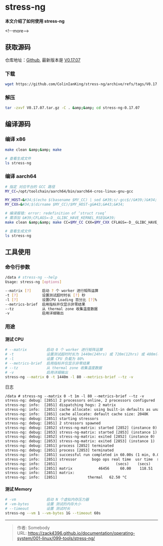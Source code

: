 # stress-ng


**本文介绍了如何使用 stress-ng**

&lt;!--more--&gt;



[Github]: https://github.com/ColinIanKing/stress-ng.git
[V0.17.07]: https://github.com/ColinIanKing/stress-ng/archive/refs/tags/V0.17.07.tar.gz



## 获取源码

仓库地址：[Github], 最新版本是 [V0.17.07]

### 下载

```bash
wget https://github.com/ColinIanKing/stress-ng/archive/refs/tags/V0.17.07.tar.gz
```

### 解压

```bash
tar -zxvf V0.17.07.tar.gz -C . &amp;&amp; cd stress-ng-0.17.07
```



## 编译源码

### 编译 x86

```bash
make clean &amp;&amp; make

# 查看生成文件
ls stress-ng
```



### 编译 aarch64

```bash
# 指定 对应平台的 GCC 路径
MY_CC=/opt/toolchain/aarch64/bin/aarch64-cros-linux-gnu-gcc
```
```bash
MY_HOST=&#34;$(echo $(basename $MY_CC) | sed &#39;s/-gcc$//&#39;)&#34;
MY_CXX=&#34;$(dirname $MY_CC)/$MY_HOST-g&#43;&#43;&#34;

# 编译报错: error: redefinition of ‘struct rseq’ 
# 需添加 &#39;CFLAGS=-D__GLIBC_HAVE_KERNEL_RSEQ&#39; 
make clean &amp;&amp; make CC=$MY_CC CXX=$MY_CXX CFLAGS=-D__GLIBC_HAVE_KERNEL_RSEQ

# 查看生成文件
ls stress-ng
```



## 工具使用

### 命令行参数

```bash
/data # stress-ng --help
Usage: stress-ng [options]

--matrix [?]     启动 ? 个 worker 进行矩阵运算
-t [?]           设置测试超时时长 [?] 秒
-l [?]           设置CPU Loading 百分比 [?]%
--metrics-brief  启用指标并仅显示非零结果
--tz             从 thermal zone 收集温度数据
-v               启用详细输出
```



### 用途

#### 测试 CPU

```bash
# --matrix         启动 0 个 worker 进行矩阵运算
# -t               设置测试超时时长为 1440m(24hrs) 或 720m(12hrs) 或 480m(8hrs)
# -l               设置 CPU 负载为 80%
# --metrics-brief  启用指标并仅显示非零结果
# --tz             从 thermal zone 收集温度数据
# -v               启用详细输出
stress-ng --matrix 0 -t 1440m -l 80 --metrics-brief --tz -v
```

日志

```txt
/data # stress-ng --matrix 0 -t 1m -l 80 --metrics-brief --tz -v
stress-ng: debug: [2851] 2 processors online, 2 processors configured
stress-ng: info:  [2851] dispatching hogs: 2 matrix                             
stress-ng: info:  [2851] cache allocate: using built-in defaults as unable to ds
stress-ng: info:  [2851] cache allocate: default cache size: 2048K              
stress-ng: debug: [2851] starting stressors                                     
stress-ng: debug: [2851] 2 stressors spawned                                    
stress-ng: debug: [2852] stress-ng-matrix: started [2852] (instance 0)          
stress-ng: debug: [2853] stress-ng-matrix: started [2853] (instance 1)          
stress-ng: debug: [2852] stress-ng-matrix: exited [2852] (instance 0)           
stress-ng: debug: [2853] stress-ng-matrix: exited [2853] (instance 1)           
stress-ng: debug: [2851] process [2852] terminated                              
stress-ng: debug: [2851] process [2853] terminated                              
stress-ng: info:  [2851] successful run completed in 60.00s (1 min, 0.00 secs)  
stress-ng: info:  [2851] stressor       bogo ops real time  usr time  sys time s
stress-ng: info:  [2851]                           (secs)    (secs)    (secs)  )
stress-ng: info:  [2851] matrix            46456     60.00    118.51      0.01 7
stress-ng: info:  [2851] matrix:                                                
stress-ng: info:  [2851]              thermal   62.50 °C
```





#### 测试 Memory

```bash
# -vm              启动 N 个虚拟内存压力器
# -vm-bytes        设置 测试的内存大小
# --timeout        设置 测试时长
stress-ng --vm 1 --vm-bytes 1G --timeout 60s
```





---

> 作者: Somebody  
> URL: https://zack4396.github.io/documentation/operating-system/001-linux/099-tools/stress-ng/  

